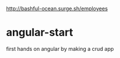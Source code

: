 http://bashful-ocean.surge.sh/employees
# angular-start
first hands on angular by making a crud app

